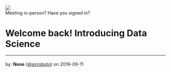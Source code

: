 <img src="https://ucfai.org/core/fa19/2019-09-11-welcome-back/welcome-back/banner.png">

<div class="col-12">
    <span class="btn btn-success btn-block">
        Meeting in-person? Have you signed in?
    </span>
</div>

<div class="col-12">
    <h1> Welcome back! Introducing Data Science </h1>
    <hr>
</div>

<div style="line-height: 2em;">
    <p>by: 
        <strong> None</strong>
        (<a href="https://github.com/sirroboto">@sirroboto</a>)
     on 2019-09-11</p>
</div>
